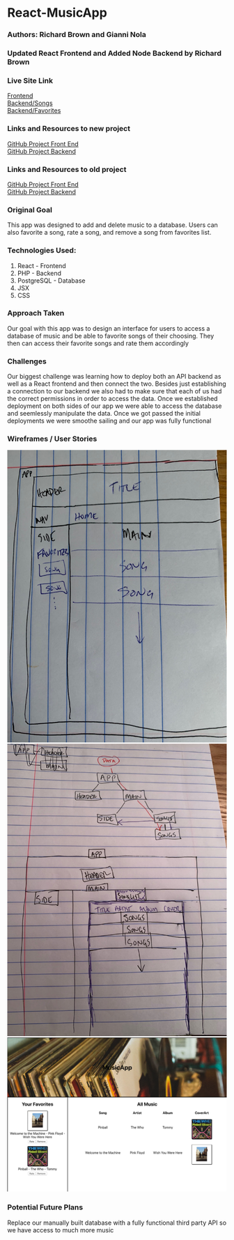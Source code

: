 # React-MusicApp

### Authors: Richard Brown and Gianni Nola
### Updated React Frontend and Added Node Backend by Richard Brown

### Live Site Link
<a href="https://musicapp-3xgy.onrender.com/">Frontend</a><br>
<a href="https://music-8w2a.onrender.com/songs">Backend/Songs</a><br>
<a href="https://music-8w2a.onrender.com/favorites">Backend/Favorites</a>

### Links and Resources to new project
<a href="https://github.com/rbrown29/Music-App-Frontend">GitHub Project Front End</a><br>
<a href="https://github.com/rbrown29/Music-App-Backend">GitHub Project Backend</a>

### Links and Resources to old project
<a href="https://github.com/rbrown29/React-MusicApp/">GitHub Project Front End</a><br>
<a href="https://github.com/rbrown29/MusicApp">GitHub Project Backend</a>

### Original Goal
<p>This app was designed to add and delete music to a database. Users can also favorite a song, rate a song, and remove a song from favorites list.</p>

### Technologies Used:
1. React - Frontend
2. PHP - Backend
3. PostgreSQL - Database
4. JSX
5. CSS

### Approach Taken
<p>Our goal with this app was to design an interface for users to access a database of music and be able to favorite songs of their choosing. They then can access their favorite songs and rate them accordingly</p>

### Challenges
<p>Our biggest challenge was learning how to deploy both an API backend as well as a React frontend and then connect the two. Besides just establishing a connection to our backend we also had to make sure that each of us had the correct permissions in order to access the data. Once we established deployment on both sides of our app we were able to access the database and seemlessly manipulate the data.  Once we got passed the initial deployments we were smoothe sailing and our app was fully functional</p>

### Wireframes / User Stories
![Wireframe Image 1](https://github.com/rbrown29/React-MusicApp/blob/gianni/imgs/Wireframe%201.JPG "Wireframe 1")
![Wireframe Image 2](https://github.com/rbrown29/React-MusicApp/blob/gianni/imgs/Wireframe%202.JPG "Wireframe 2")
![Original View](https://github.com/rbrown29/React-MusicApp/blob/gianni/imgs/Original%20View.png "Original View")

### Potential Future Plans
<p> Replace our manually built database with a fully functional third party API so we have access to much more music</p>
